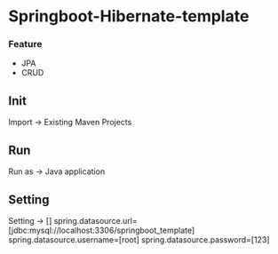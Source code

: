 # Springboot-Hibernate-template
### Feature
- JPA
- CRUD

## Init
Import -> Existing Maven Projects
<br/>

## Run
Run as -> Java application
<br/>

## Setting
Setting -> []
spring.datasource.url=[jdbc:mysql://localhost:3306/springboot_template]
spring.datasource.username=[root]
spring.datasource.password=[123]
